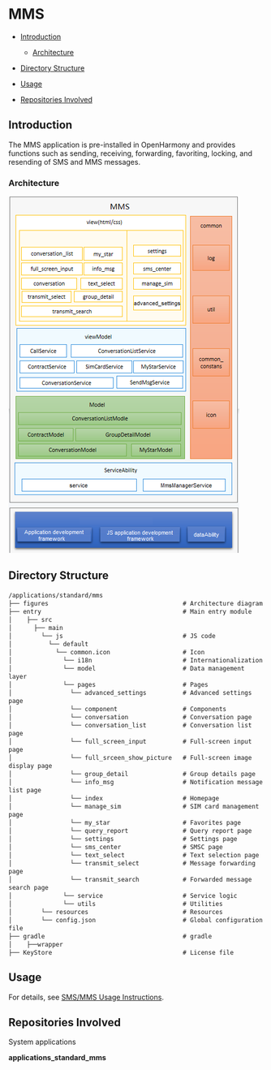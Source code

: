 # MMS<a name="EN-US_TOPIC_0000001103421572"></a>

-   [Introduction](#section11660541593)
    -   [Architecture](#section48896451454)

-   [Directory Structure](#section161941989596)
-   [Usage](#section123459000)
-   [Repositories Involved](#section1371113476307)

## Introduction<a name="section11660541593"></a>

The MMS application is pre-installed in OpenHarmony and provides functions such as sending, receiving, forwarding, favoriting, locking, and resending of SMS and MMS messages.


### Architecture<a name="section48896451454"></a>

![](./doc/image/mms-architecture.png)

## Directory Structure<a name="section161941989596"></a>

```
/applications/standard/mms
├── figures                             		# Architecture diagram
├── entry                               		# Main entry module
│    ├── src		
│      ├── main		
│        └── js                         		# JS code
│          └── default		
│            └── common.icon            		# Icon
│              └── i18n                 		# Internationalization
│			   └── model                		# Data management layer
│			   └── pages                		# Pages
│                └── advanced_settings  		# Advanced settings page
│                └── component          		# Components
│				 └── conversation       		# Conversation page
│				 └── conversation_list  		# Conversation list page
│				 └── full_screen_input  		# Full-screen input page
│				 └── full_srceen_show_picture  	# Full-screen image display page
│				 └── group_detail              	# Group details page
│				 └── info_msg                  	# Notification message list page
│				 └── index                     	# Homepage
│				 └── manage_sim                	# SIM card management page
│				 └── my_star                   	# Favorites page
│				 └── query_report               # Query report page
│				 └── settings                  	# Settings page
│                └── sms_center 	           	# SMSC page
│				 └── text_select               	# Text selection page
│				 └── transmit_select           	# Message forwarding page
│				 └── transmit_search           	# Forwarded message search page
│			   └── service             			# Service logic
│			   └── utils               			# Utilities
│        └── resources                 			# Resources
│        └── config.json               			# Global configuration file
├── gradle                             			# gradle
│    ├──wrapper            			
├── KeyStore                           			# License file
```

## Usage<a name="section123459000"></a>

   For details, see [SMS/MMS Usage Instructions](./doc/Instructions.md).

## Repositories Involved<a name="section1371113476307"></a>

System applications

**applications\_standard_mms**

